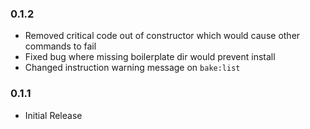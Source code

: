 ### 0.1.2

* Removed critical code out of constructor which would cause other commands to fail
* Fixed bug where missing boilerplate dir would prevent install
* Changed instruction warning message on `bake:list`

### 0.1.1

* Initial Release
